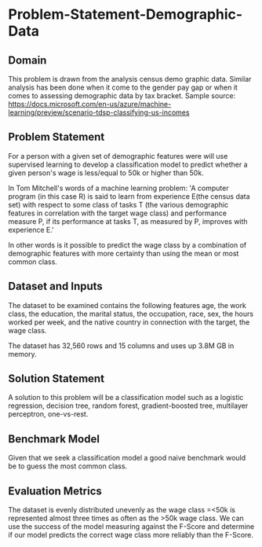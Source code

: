 # Problem-Statement-Demographic-Data

## Domain
This problem is drawn from the analysis census demo graphic data. Similar analysis has been done when it come to the gender pay gap or when it comes to assessing demographic data by tax bracket. Sample source:
https://docs.microsoft.com/en-us/azure/machine-learning/preview/scenario-tdsp-classifying-us-incomes

## Problem Statement
For a person with a given set of demographic features were will use supervised learning to develop a classification model to predict whether a given person's wage is less/equal to 50k or higher than 50k. 

In Tom Mitchell's words of a machine learning problem:
'A computer program (in this case R) is said to learn from experience E(the census data set) with respect to some class of tasks T (the various demographic features in correlation with the target wage class) and performance measure P, if its performance at tasks T, as measured by P, improves with experience E.' 

In other words is it possible to predict the wage class by a combination of demographic features with more certainty than using the mean or most common class.

## Dataset and Inputs
The dataset to be examined contains the following features age, the work class, the education, the marital status, the occupation, race, sex, the hours worked per week, and the native country in connection with the target, the wage class.

The dataset has 32,560 rows and 15 columns and uses up 3.8M GB in memory.

## Solution Statement
A solution to this problem will be a classification model such as a logistic regression, decision tree, random forest, gradient-boosted tree, multilayer perceptron, one-vs-rest.

## Benchmark Model
Given that we seek a classification model a good naive benchmark would be to guess the most common class.

## Evaluation Metrics
The dataset is evenly distributed unevenly as the wage class =<50k is represented almost three times as often as the >50k wage class. We can use the success of the model measuring against the F-Score and determine if our model predicts the correct wage class more reliably than the F-Score.
